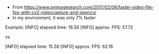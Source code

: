 * From
https://www.pyimagesearch.com/2017/02/06/faster-video-file-fps-with-cv2-videocapture-and-opencv/
* In my environment, it was only 7% faster

Example:
[INFO] elapsed time: 16.56
[INFO] approx. FPS: 57.72

vs

[INFO] elapsed time: 15.38
[INFO] approx. FPS: 62.16